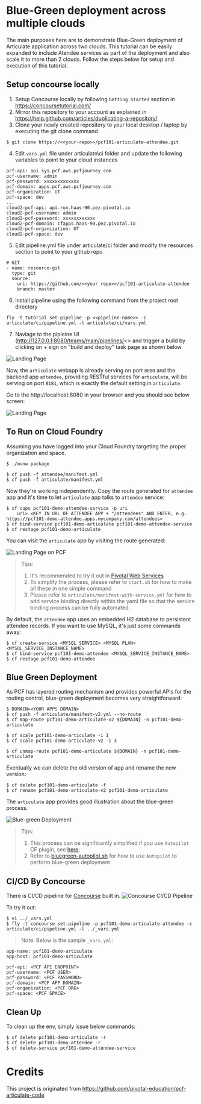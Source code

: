 
# Blue-Green deployment across multiple clouds

The main purposes here are to demonstrate Blue-Green deployment of Articulate application across two clouds. This tutorial can be easily expanded to include Atendee services as part of the deployment and also scale it to more than 2 clouds. Follow the steps below for setup and execution of this tutorial.

## Setup concourse locally

  1. Setup Concourse locally by following `Getting Started` section in https://concoursetutorial.com/ 
  2. Mirror this repository to your account as explained in https://help.github.com/articles/duplicating-a-repository/
  3. Clone your newly created repository to your local desktop / laptop by executing the git clone command

```
$ git clone https://<<your-repo>>/pcf101-articulate-attendee.git
```
  
 4. Edit `vars.yml` file under articulate\ci folder and update the following variables to point to your cloud instances

```
pcf-api: api.sys.pcf.aws.pcfjourney.com
pcf-username: admin
pcf-password: xxxxxxxxxxxxx
pcf-domain: apps.pcf.aws.pcfjourney.com
pcf-organization: UT
pcf-space: dev
...
cloud2-pcf-api: api.run.haas-90.pez.pivotal.io
cloud2-pcf-username: admin
cloud2-pcf-password: xxxxxxxxxxxx
cloud2-pcf-domain: cfapps.haas-90.pez.pivotal.io
cloud2-pcf-organization: UT
cloud2-pcf-space: dev

```
 5. Edit pipeline.yml file under articulate/ci folder and modify the resources section to point to your github repo
 
```
# GIT
- name: resource-git
  type: git
  source:
    uri: https://github.com/<<your repo>>/pcf101-articulate-attendee
    branch: master

```
 6. Install pipeline using the following command from the project root directory
 
```
fly -t tutorial set-pipeline -p <<pipeline-name>> -c articulate/ci/pipeline.yml -l articulate/ci/vars.yml

```

 7. Naviage to the pipleine UI (http://127.0.0.1:8080/teams/main/pipelines/<<Pipeline-name>> and trigger a build by clicking     on + sign on "build and deploy" task page as shown below
  
 ![Landing Page](misc/Buildpage.png)
 
 
 
 
Now, the `articulate` webapp is already serving on port `8080`
and the backend app `attendee`, providing RESTful services for `articulate`,
will be serving on port `8181`, which is exactly the default setting in `articulate`.


Go to the http://localhost:8080 in your browser and you should see below screen:

![Landing Page](misc/articulate-landing-page.png)



## To Run on Cloud Foundry

Assuming you have logged into your Cloud Foundry targeting the proper organization and space.

```
$ ./mvnw package

$ cf push -f attendee/manifest.yml
$ cf push -f articulate/manifest.yml
```

Now they're working independently.
Copy the route generated for `attendee` app and it's time to let `articulate` app talks to `attendee` service:

```
$ cf cups pcf101-demo-attendee-service -p uri
    uri> <KEY IN URL OF ATTENDEE APP + "/attendees" AND ENTER, e.g. https://pcf101-demo-attendee.apps.mycompany.com/attendees>
$ cf bind-service pcf101-demo-articulate pcf101-demo-attendee-service
$ cf restage pcf101-demo-articulate
```

You can visit the `articulate` app by visiting the route generated:

![Landing Page on PCF](misc/articulate-landing-page-pcf.png)


> Tips: 
> 1. It's recommended to try it out in [Pivotal Web Services](https://run.pivotal.io)
> 2. To simplify the process, please refer to `start.sh` for how to make all these in one simple command
> 3. Please refer to `articulate/manifest-with-service.yml` for how to add service binding directly
> within the yaml file so that the service binding process can be fully automated.


By default, the `attendee` app uses an embedded H2 database to persistent attendee records.
If you want to use MySQL, it's just some commands away:

```
$ cf create-service <MYSQL SERVICE> <MYSQL PLAN> <MYSQL_SERVICE_INSTANCE_NAME>
$ cf bind-service pcf101-demo-attendee <MYSQL_SERVICE_INSTANCE_NAME>
$ cf restage pcf101-demo-attendee
```



## Blue Green Deployment

As PCF has layered routing mechanism and provides powerful APIs for the routing control, blue-green deployment becomes very straightforward:

```
$ DOMAIN=<YOUR APPS DOMAIN>
$ cf push -f articulate/manifest-v2.yml --no-route
$ cf map-route pcf101-demo-articulate-v2 ${DOMAIN} -n pcf101-demo-articulate

$ cf scale pcf101-demo-articulate -i 1
$ cf scale pcf101-demo-articulate-v2 -i 3

$ cf unmap-route pcf101-demo-articulate ${DOMAIN} -n pcf101-demo-articulate
```

Eventually we can delete the old version of app and rename the new version:

```
$ cf delete pcf101-demo-articulate -f
$ cf rename pcf101-demo-articulate-v2 pcf101-demo-articulate
```

The `articulate` app provides good illustration about the blue-green process.

![Blue-green Deployment](misc/blue-green.png)

> Tips: 
> 1. This process can be significantly simplified if you use `Autopilot` CF plugin, see [here](https://github.com/contraband/autopilot);
> 2. Refer to [bluegreen-autopilot.sh](./bluegreen-autopilot.sh) for how to use `Autopilot` to perform blue-green deployment


## CI/CD By Concourse

There is CI/CD pipeline for [Concourse](http://concourse.ci) built in.
![Concourse CI/CD Pipeline](misc/pipeline.png)

To try it out:

```
$ vi ../_vars.yml
$ fly -t concourse set-pipeline -p pcf101-demo-articulate-attendee -c articulate/ci/pipeline.yml -l ../_vars.yml
```

> Note: Below is the sample `_vars.yml`:
```
app-name: pcf101-demo-articulate
app-host: pcf101-demo-articulate

pcf-api: <PCF API ENDPOINT>
pcf-username: <PCF USER>
pcf-password: <PCF PASSWORD>
pcf-domain: <PCF APP DOMAIN>
pcf-organization: <PCF ORG>
pcf-space: <PCF SPACE>
```



## Clean Up

To clean up the env, simply issue below commands:

```
$ cf delete pcf101-demo-articulate -r
$ cf delete pcf101-demo-attendee -r
$ cf delete-service pcf101-demo-attendee-service
```

# Credits

This project is originated from https://github.com/pivotal-education/pcf-articulate-code
